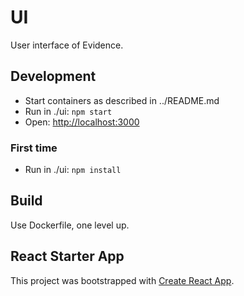# UI

User interface of Evidence.

## Development

- Start containers as described in ../README.md
- Run in ./ui: `npm start`
- Open: [http://localhost:3000](http://localhost:3000)

### First time
- Run in ./ui: `npm install`

## Build
Use Dockerfile, one level up.

## React Starter App
This project was bootstrapped with [Create React App](https://github.com/facebook/create-react-app).
